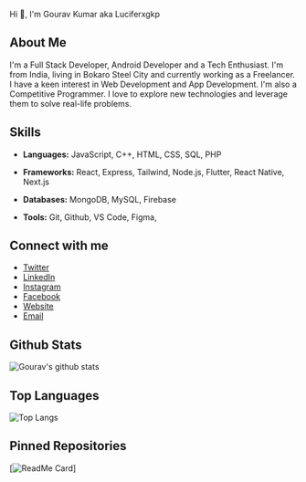 Hi 👋, I'm Gourav Kumar aka Luciferxgkp

## About Me

I'm a Full Stack Developer, Android Developer and a Tech Enthusiast. I'm from India, living in Bokaro Steel City and currently working as a Freelancer. I have a keen interest in Web Development and App Development. I'm also a Competitive Programmer. I love to explore new technologies and leverage them to solve real-life problems.

## Skills

- **Languages:**  JavaScript, C++, HTML, CSS, SQL, PHP

- **Frameworks:**  React, Express, Tailwind,  Node.js, Flutter, React Native, Next.js

- **Databases:**  MongoDB, MySQL, Firebase

- **Tools:**  Git, Github, VS Code, Figma,

## Connect with me

- [Twitter](https://twitter.com/Luciferxgkp)
- [LinkedIn](https://www.linkedin.com/in/gourav-kumar-5b1b3b1b3/)
- [Instagram](https://www.instagram.com/luciferxgkp/)
- [Facebook](https://www.facebook.com/gourav.kumar.5811/)
- [Website](https://luciferxgkp.github.io/)
- [Email](mailto:aec.cse.gourav.095@gmail.com)

## Github Stats

![Gourav's github stats](https://github-readme-stats.vercel.app/api?username=luciferxgkp&show_icons=true&theme=radical)

## Top Languages

![Top Langs](https://github-readme-stats.vercel.app/api/top-langs/?username=luciferxgkp&layout=compact&theme=radical)

## Pinned Repositories

[![ReadMe Card](https://github-readme-stats.vercel.app/api/pin/?username=luciferxgkp&repo=github-readme-stats)]




